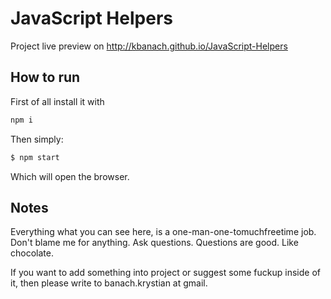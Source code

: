 # JavaScript Helpers

Project live preview on http://kbanach.github.io/JavaScript-Helpers

## How to run

First of all install it with
```bash
npm i
```

Then simply:
```bash
$ npm start
```

Which will open the browser.

## Notes

Everything what you can see here, is a one-man-one-tomuchfreetime job. Don't blame me for anything. Ask questions.
Questions are good. Like chocolate.

If you want to add something into project or suggest some fuckup inside of it, then please write
to banach.krystian at gmail.

